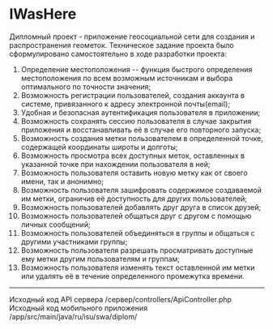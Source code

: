 # IWasHere
Дипломный проект - приложение геосоциальной сети для создания и распространения геометок.
Техническое задание проекта было сформулировано самостоятельно в ходе разработки проекта:
  1. Определение местоположения -- функция быстрого определения местоположения по всем возможным источникам и выбора оптимального по точности значения;
  2. Возможность регистрации пользователей, создания аккаунта в системе, привязанного к адресу электронной почты(email);
  3. Удобная и безопасная аутентификация пользователя в приложении;
  4. Возможность сохранять сессию пользователя в случае закрытия приложения и восстанавливать её в случае его повторного запуска;
  5. Возможность создания метки пользователем в определенной точке, содержащей координаты широты и долготы;
  6. Возможность просмотра всех доступных меток, оставленных в указанной точке при нахождении пользователя в ней;
  7. Возможность пользователя оставить новую метку как от своего имени, так и анонимно;
  8. Возможность пользователя зашифровать содержимое создаваемой им метки, ограничив её доступность для других пользователей;
  9. Возможность пользователей добавлять друг друга в список друзей;
  10. Возможность пользователей общаться друг с другом с помощью личных сообщений;
  11. Возможность пользователей объединяться в группы и общаться с другими участниками группы;
  12. Возможность пользователя разрешать просматривать доступные ему метки другим пользователям и группам;
  13. Возможность пользователя изменять текст оставленной им метки или удалять её в течение определенного промежутка времени.
---
Исходный код API сервера /сервер/controllers/ApiController.php
Исходный код мобильного приложения /app/src/main/java/ru/isu/swa/diplom/

